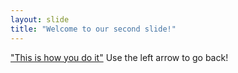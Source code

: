 ```yaml
---
layout: slide
title: "Welcome to our second slide!"
---
```

["This is how you do it"](url:https://www.youtube.com/watch?v=0hiUuL5uTKc)
Use the left arrow to go back!
